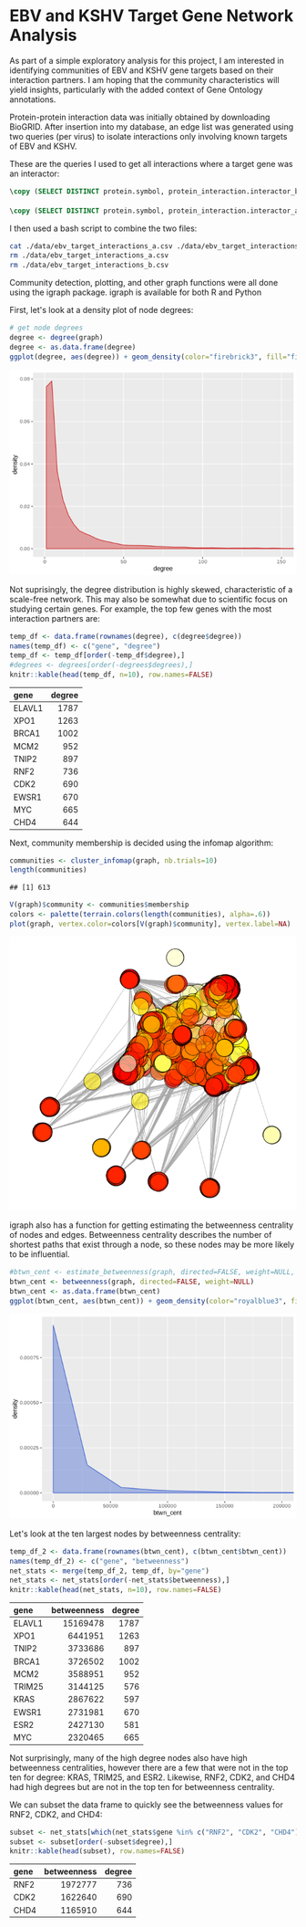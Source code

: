 EBV and KSHV Target Gene Network Analysis
================

As part of a simple exploratory analysis for this project, I am interested in identifying communities of EBV and KSHV gene targets based on their interaction partners. I am hoping that the community characteristics will yield insights, particularly with the added context of Gene Ontology annotations.

Protein-protein interaction data was initially obtained by downloading BioGRID. After insertion into my database, an edge list was generated using two queries (per virus) to isolate interactions only involving known targets of EBV and KSHV.

These are the queries I used to get all interactions where a target gene was an interactor:

``` sql
\copy (SELECT DISTINCT protein.symbol, protein_interaction.interactor_b_symbol FROM protein, protein_interaction, viral_target, viral_mirna WHERE viral_mirna.virus = 'EBV' AND viral_mirna.vi_mirna_id = viral_target.vi_mirna_id AND viral_target.uniprot_id = protein.uniprot_id AND protein.symbol = protein_interaction.interactor_a_symbol AND protein.symbol != protein_interaction.interactor_b_symbol ORDER BY protein.symbol ASC) to '/media/wkg/storage/db-final-project/data/ebv_target_interactions_a.csv' with csv

\copy (SELECT DISTINCT protein.symbol, protein_interaction.interactor_a_symbol FROM protein, protein_interaction, viral_target, viral_mirna WHERE viral_mirna.virus = 'EBV' AND viral_mirna.vi_mirna_id = viral_target.vi_mirna_id AND viral_target.uniprot_id = protein.uniprot_id AND protein.symbol = protein_interaction.interactor_b_symbol AND protein.symbol != protein_interaction.interactor_a_symbol ORDER BY protein.symbol ASC) to '/media/wkg/storage/db-final-project/data/ebv_target_interactions_b.csv' with csv
```

I then used a bash script to combine the two files:

``` bash
cat ./data/ebv_target_interactions_a.csv ./data/ebv_target_interactions_b.csv > ./data/ebv_target_interactions.csv
rm ./data/ebv_target_interactions_a.csv
rm ./data/ebv_target_interactions_b.csv
```

Community detection, plotting, and other graph functions were all done using the igraph package. igraph is available for both R and Python

First, let's look at a density plot of node degrees:

``` r
# get node degrees
degree <- degree(graph)
degree <- as.data.frame(degree)
ggplot(degree, aes(degree)) + geom_density(color="firebrick3", fill="firebrick3", alpha=0.4) + coord_cartesian(xlim=c(0,150))
```

![](exploratory_network_analysis_files/figure-markdown_github/unnamed-chunk-4-1.png)

Not suprisingly, the degree distribution is highly skewed, characteristic of a scale-free network. This may also be somewhat due to scientific focus on studying certain genes. For example, the top few genes with the most interaction partners are:

``` r
temp_df <- data.frame(rownames(degree), c(degree$degree))
names(temp_df) <- c("gene", "degree")
temp_df <- temp_df[order(-temp_df$degree),]
#degrees <- degrees[order(-degrees$degrees),]
knitr::kable(head(temp_df, n=10), row.names=FALSE)
```

| gene   |  degree|
|:-------|-------:|
| ELAVL1 |    1787|
| XPO1   |    1263|
| BRCA1  |    1002|
| MCM2   |     952|
| TNIP2  |     897|
| RNF2   |     736|
| CDK2   |     690|
| EWSR1  |     670|
| MYC    |     665|
| CHD4   |     644|

Next, community membership is decided using the infomap algorithm:

``` r
communities <- cluster_infomap(graph, nb.trials=10)
length(communities)
```

    ## [1] 613

``` r
V(graph)$community <- communities$membership
colors <- palette(terrain.colors(length(communities), alpha=.6))
plot(graph, vertex.color=colors[V(graph)$community], vertex.label=NA)
```

![](exploratory_network_analysis_files/figure-markdown_github/unnamed-chunk-7-1.png)

igraph also has a function for getting estimating the betweenness centrality of nodes and edges. Betweenness centrality describes the number of shortest paths that exist through a node, so these nodes may be more likely to be influential.

``` r
#btwn_cent <- estimate_betweenness(graph, directed=FALSE, weight=NULL, cutoff=-1)
btwn_cent <- betweenness(graph, directed=FALSE, weight=NULL)
btwn_cent <- as.data.frame(btwn_cent)
ggplot(btwn_cent, aes(btwn_cent)) + geom_density(color="royalblue3", fill="royalblue3", alpha=0.4) + coord_cartesian(xlim=c(0,200000))
```

![](exploratory_network_analysis_files/figure-markdown_github/unnamed-chunk-8-1.png)

Let's look at the ten largest nodes by betweenness centrality:

``` r
temp_df_2 <- data.frame(rownames(btwn_cent), c(btwn_cent$btwn_cent))
names(temp_df_2) <- c("gene", "betweenness")
net_stats <- merge(temp_df_2, temp_df, by="gene")
net_stats <- net_stats[order(-net_stats$betweenness),]
knitr::kable(head(net_stats, n=10), row.names=FALSE)
```

| gene   |  betweenness|  degree|
|:-------|------------:|-------:|
| ELAVL1 |     15169478|    1787|
| XPO1   |      6441951|    1263|
| TNIP2  |      3733686|     897|
| BRCA1  |      3726502|    1002|
| MCM2   |      3588951|     952|
| TRIM25 |      3144125|     576|
| KRAS   |      2867622|     597|
| EWSR1  |      2731981|     670|
| ESR2   |      2427130|     581|
| MYC    |      2320465|     665|

Not surprisingly, many of the high degree nodes also have high betweenness centralities, however there are a few that were not in the top ten for degree: KRAS, TRIM25, and ESR2. Likewise, RNF2, CDK2, and CHD4 had high degrees but are not in the top ten for betweenness centrality.

We can subset the data frame to quickly see the betweenness values for RNF2, CDK2, and CHD4:

``` r
subset <- net_stats[which(net_stats$gene %in% c("RNF2", "CDK2", "CHD4")),]
subset <- subset[order(-subset$degree),]
knitr::kable(head(subset), row.names=FALSE)
```

| gene |  betweenness|  degree|
|:-----|------------:|-------:|
| RNF2 |      1972777|     736|
| CDK2 |      1622640|     690|
| CHD4 |      1165910|     644|
